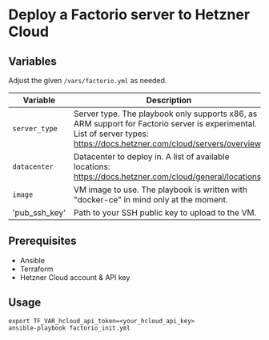# Deploy a Factorio server to Hetzner Cloud

## Variables
Adjust the given `/vars/factorio.yml` as needed.

| Variable | Description | Example |
| -------- | ----------- | ------- |
| `server_type` | Server type. The playbook only supports x86, as ARM support for Factorio server is experimental. List of server types: https://docs.hetzner.com/cloud/servers/overview/ | "cx32" |
| `datacenter` | Datacenter to deploy in. A list of available locations: https://docs.hetzner.com/cloud/general/locations/ | "fsn1-dc14" |
| `image` | VM image to use. The playbook is written with "docker-ce" in mind only at the moment. | "docker-ce" |
| 'pub_ssh_key' | Path to your SSH public key to upload to the VM. | "~/.ssh/id_rsa.pub" |

## Prerequisites
- Ansible
- Terraform
- Hetzner Cloud account & API key

## Usage
```
export TF_VAR_hcloud_api_token=<your_hcloud_api_key>
ansible-playbook factorio_init.yml
```
